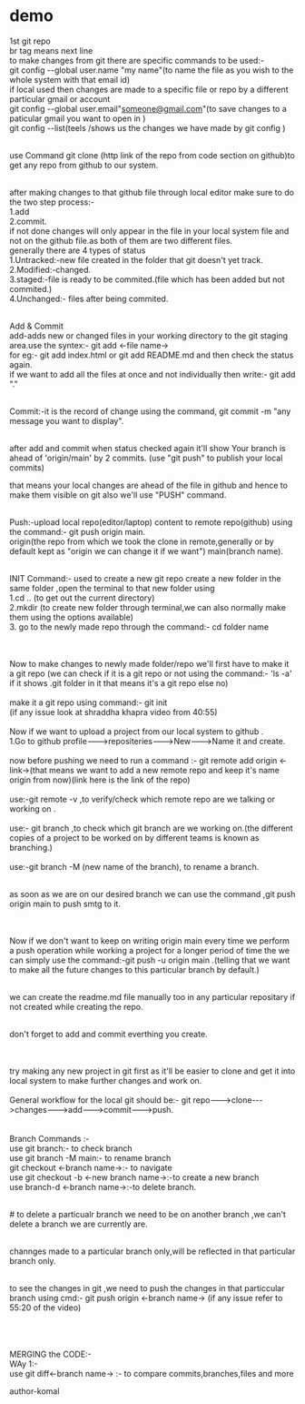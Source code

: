 # demo
1st git repo
<br> br tag means next line 
<br>
to make changes from git there are specific commands to be used:-
<br>git config --global user.name "my name"(to name the file as you wish to the whole system with that email id)
<br>if local used then changes are made to a specific file or repo by a different particular gmail or account 
<br>git config --global user.email"someone@gmail.com"(to save changes to a paticular gmail you want to open in )
<br>git config --list(teels /shows us the changes we have made by git config )

<br>use Command git clone (http link of the repo from code section on github)to get any repo from github to our system.

<br>after making changes to that github file through local editor make sure to do the two step process:-<br>1.add<br>2.commit. 
<br>if not done changes will only appear in the file in your local system file and not on the github file.as both of them are two different files.
<br>generally there are 4 types of status
<br>1.Untracked:-new file created in the folder that git doesn't yet track.
<br>2.Modified:-changed.
<br>3.staged:-file is ready to be commited.(file which has been added but not commited.)
<br>4.Unchanged:- files after being commited.

<br>Add & Commit 
<br>add-adds new or changed files in your working directory to the git staging area.use the syntex:- git add <-file name->
<br>for eg:- git add index.html or git add README.md and then check the status again.
<br>if we want to add all the files at once and not individually then write:- git add "." 

<br>Commit:-it is the record of change using the command, git commit -m "any message you want to display".

<br>after add and commit when status checked again it'll show Your branch is ahead of 'origin/main' by 2 commits. 
  (use "git push" to publish your local commits)

  that means your local changes are ahead of the file in github and hence to make them visible on git also we'll use "PUSH" command.

  <br>Push:-upload local repo(editor/laptop) content to remote repo(github) using the command:- git push origin main.
  <br>
  origin(the repo from which we took the clone in remote,generally or by default kept as "origin we can change it if we want") main(branch name).

  <br>INIT Command:- used to create a new git repo
  create a new folder in the same folder ,open the terminal to that new folder using <br>1.cd .. (to get out the current directory)<br>2.mkdir (to create new folder through terminal,we can also normally make them using the options available)<br>3. go to the newly made repo through the command:- cd folder name

<br>
<br>Now to make changes to newly made folder/repo we'll first have to make it a git repo (we can check if it is a git repo or not using the command:- 'ls -a' if it shows .git folder in it that means it's a git repo else no)
<br>
<br>make it a git repo using command:- git init
<br>(if any issue look at shraddha khapra video from 40:55)

<br>
<br>Now if we want to upload a project from our local system to github .
<br>1.Go to github profile--->repositeries--->New--->Name it and create.

<br>
<br>now before pushing we need to run a command :- git remote add origin <-link->(that means we want to add a new remote repo and keep it's name origin from now)(link here is the link of the repo)
<br>
<br>use:-git remote -v ,to verify/check which remote repo are we talking or working on .

<br>
<br>use:- git branch ,to check which git branch are we working on.(the different copies of a project to be worked on by different teams is known as branching.) 

<br>
<br>use:-git branch -M (new name of the branch), to rename a branch.

<br>as soon as we are on our desired branch we can use the command ,git push origin main to push smtg to  it.

<br>
<br>Now if we don't want to keep on writing origin main every time we perform a push operation while working a project for a longer period of time the we can simply use the command:-git push -u origin main .(telling that we want to make all the future changes to this particular branch by default.)

<br>we can create the readme.md file manually too in any  particular repositary if not created while creating the repo.

<br>don't forget to add and commit everthing you create.


<br>
<br>try making any new project in git first as it'll be easier to clone and get it into local system to make further changes and work on.


<br>
<br>General workflow for the local git should be:- git repo--->clone--->changes--->add--->commit--->push.


<br>
<br>
<br>Branch Commands :-
<br> use git branch:- to check branch
<br> use git branch -M main:- to rename branch
<br>git checkout <-branch name->:- to navigate
<br>use git checkout -b <-new branch name->:-to create a new branch
<br>use branch-d <-branch name->:-to delete branch.

<br># to delete a particualr branch we need to be on another branch ,we can't delete a branch we are currently are.

<br>channges made to a particular branch only,will be reflected in that particular branch only.

<br>to see the changes in git ,we need to push the changes in that particcular branch using cmd:- git push origin <-branch name->
(if any issue refer to 55:20 of the video)

<br>
<br>
<br>MERGING the CODE:-
<br>WAy 1:- 
<br>use git diff<-branch name-> :- to compare commits,branches,files and more













author-komal 
